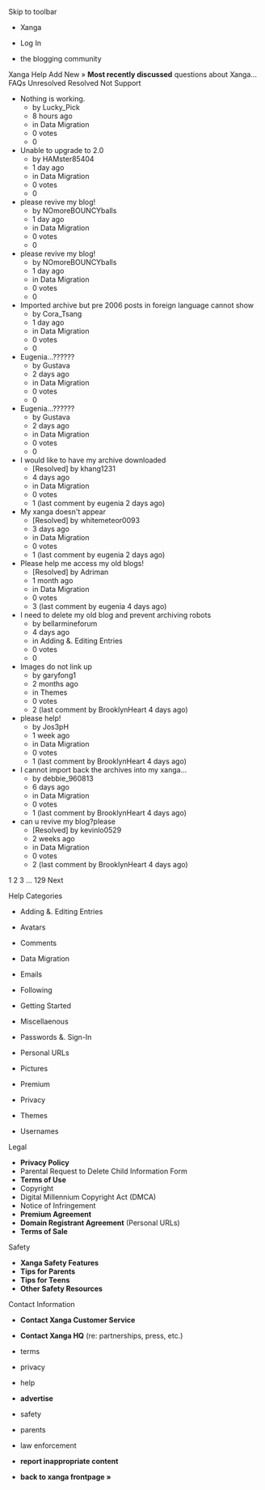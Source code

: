 Skip to toolbar

*   Xanga

*   Log In

*   the blogging community

Xanga Help Add New » **Most recently discussed** questions about Xanga… FAQs Unresolved Resolved Not Support

*   Nothing is working.
    *   by Lucky\_Pick
    *   8 hours ago
    *   in Data Migration
    *   0 votes
    *   0
*   Unable to upgrade to 2.0
    *   by HAMster85404
    *   1 day ago
    *   in Data Migration
    *   0 votes
    *   0
*   please revive my blog!
    *   by NOmoreBOUNCYballs
    *   1 day ago
    *   in Data Migration
    *   0 votes
    *   0
*   please revive my blog!
    *   by NOmoreBOUNCYballs
    *   1 day ago
    *   in Data Migration
    *   0 votes
    *   0
*   Imported archive but pre 2006 posts in foreign language cannot show
    *   by Cora\_Tsang
    *   1 day ago
    *   in Data Migration
    *   0 votes
    *   0
*   Eugenia...??????
    *   by Gustava
    *   2 days ago
    *   in Data Migration
    *   0 votes
    *   0
*   Eugenia...??????
    *   by Gustava
    *   2 days ago
    *   in Data Migration
    *   0 votes
    *   0
*   I would like to have my archive downloaded
    *   \[Resolved\] by khang1231
    *   4 days ago
    *   in Data Migration
    *   0 votes
    *   1 (last comment by eugenia 2 days ago)
*   My xanga doesn't appear
    *   \[Resolved\] by whitemeteor0093
    *   3 days ago
    *   in Data Migration
    *   0 votes
    *   1 (last comment by eugenia 2 days ago)
*   Please help me access my old blogs!
    *   \[Resolved\] by Adriman
    *   1 month ago
    *   in Data Migration
    *   0 votes
    *   3 (last comment by eugenia 4 days ago)
*   I need to delete my old blog and prevent archiving robots
    *   by bellarmineforum
    *   4 days ago
    *   in Adding &. Editing Entries
    *   0 votes
    *   0
*   Images do not link up
    *   by garyfong1
    *   2 months ago
    *   in Themes
    *   0 votes
    *   2 (last comment by BrooklynHeart 4 days ago)
*   please help!
    *   by Jos3pH
    *   1 week ago
    *   in Data Migration
    *   0 votes
    *   1 (last comment by BrooklynHeart 4 days ago)
*   I cannot import back the archives into my xanga...
    *   by debbie\_960813
    *   6 days ago
    *   in Data Migration
    *   0 votes
    *   1 (last comment by BrooklynHeart 4 days ago)
*   can u revive my blog?please
    *   \[Resolved\] by kevinlo0529
    *   2 weeks ago
    *   in Data Migration
    *   0 votes
    *   2 (last comment by BrooklynHeart 4 days ago)

1 2 3 ... 129 Next

Help Categories

*   Adding &. Editing Entries
*   Avatars
*   Comments
*   Data Migration
*   Emails
*   Following
*   Getting Started
*   Miscellaenous

*   Passwords &. Sign-In
*   Personal URLs
*   Pictures
*   Premium
*   Privacy
*   Themes
*   Usernames

Legal

*   **Privacy Policy**
*   Parental Request to Delete Child Information Form
*   **Terms of Use**
*   Copyright
*   Digital Millennium Copyright Act (DMCA)
*   Notice of Infringement
*   **Premium Agreement**
*   **Domain Registrant Agreement** (Personal URLs)
*   **Terms of Sale**

Safety

*   **Xanga Safety Features**
*   **Tips for Parents**
*   **Tips for Teens**
*   **Other Safety Resources**

Contact Information

*   **Contact Xanga Customer Service**
*   **Contact Xanga HQ** (re: partnerships, press, etc.)

*   terms
*   privacy
*   help
*   **advertise**

*   safety
*   parents
*   law enforcement
*   **report inappropriate content**

*   **back to xanga frontpage »**